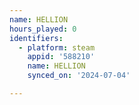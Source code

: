 ```yaml
---
name: HELLION
hours_played: 0
identifiers:
  - platform: steam
    appid: '588210'
    name: HELLION
    synced_on: '2024-07-04'

---
```

